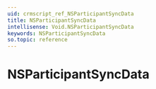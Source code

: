 ```yaml
---
uid: crmscript_ref_NSParticipantSyncData
title: NSParticipantSyncData
intellisense: Void.NSParticipantSyncData
keywords: NSParticipantSyncData
so.topic: reference
---
```


# NSParticipantSyncData
